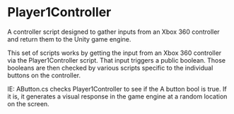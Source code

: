 # Player1Controller
A controller script designed to gather inputs from an Xbox 360 controller and return them to the Unity game engine.

This set of scripts works by getting the input from an Xbox 360 controller via the Player1Controller script. That input triggers a public boolean. Those booleans are then checked by various scripts specific to the individual buttons on the controller.

IE: AButton.cs checks Player1Controller to see if the A button bool is true. If it is, it generates a visual response in the game engine at a random location on the screen.
